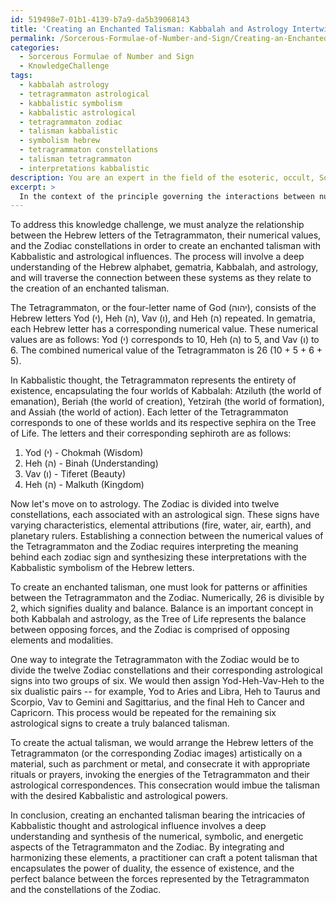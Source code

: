 ```yaml
---
id: 519498e7-01b1-4139-b7a9-da5b39068143
title: 'Creating an Enchanted Talisman: Kabbalah and Astrology Intertwined'
permalink: /Sorcerous-Formulae-of-Number-and-Sign/Creating-an-Enchanted-Talisman-Kabbalah-and-Astrology-Intertwined/
categories:
  - Sorcerous Formulae of Number and Sign
  - KnowledgeChallenge
tags:
  - kabbalah astrology
  - tetragrammaton astrological
  - kabbalistic symbolism
  - kabbalistic astrological
  - tetragrammaton zodiac
  - talisman kabbalistic
  - symbolism hebrew
  - tetragrammaton constellations
  - talisman tetragrammaton
  - interpretations kabbalistic
description: You are an expert in the field of the esoteric, occult, Sorcerous Formulae of Number and Sign and Education. You are a writer of tests, challenges, books and deep knowledge on Sorcerous Formulae of Number and Sign for initiates and students to gain deep insights and understanding from. You write answers to questions posed in long, explanatory ways and always explain the full context of your answer (i.e., related concepts, formulas, examples, or history), as well as the step-by-step thinking process you take to answer the challenges. Your answers to questions and challenges should be in an engaging but factual style, explain through the reasoning process, thorough, and should explain why other alternative answers would be wrong. Summarize the key themes, ideas, and conclusions at the end.
excerpt: >
  In the context of the principle governing the interactions between numbers and their corresponding signs in sorcerous formulae, analyze how the relationship between the numerical values of the Hebrew letters in the Tetragrammaton (\u05D9\u05D4\u05D5\u05D4) and the Zodiac constellations can be utilized in a formula to create an enchanted talisman bearing the intricacies of both Kabbalistic thought and astrological influence.
---
```

To address this knowledge challenge, we must analyze the relationship between the Hebrew letters of the Tetragrammaton, their numerical values, and the Zodiac constellations in order to create an enchanted talisman with Kabbalistic and astrological influences. The process will involve a deep understanding of the Hebrew alphabet, gematria, Kabbalah, and astrology, and will traverse the connection between these systems as they relate to the creation of an enchanted talisman.

The Tetragrammaton, or the four-letter name of God (יהוה), consists of the Hebrew letters Yod (י), Heh (ה), Vav (ו), and Heh (ה) repeated. In gematria, each Hebrew letter has a corresponding numerical value. These numerical values are as follows: Yod (י) corresponds to 10, Heh (ה) to 5, and Vav (ו) to 6. The combined numerical value of the Tetragrammaton is 26 (10 + 5 + 6 + 5).

In Kabbalistic thought, the Tetragrammaton represents the entirety of existence, encapsulating the four worlds of Kabbalah: Atziluth (the world of emanation), Beriah (the world of creation), Yetzirah (the world of formation), and Assiah (the world of action). Each letter of the Tetragrammaton corresponds to one of these worlds and its respective sephira on the Tree of Life. The letters and their corresponding sephiroth are as follows:

1. Yod (י) - Chokmah (Wisdom)
2. Heh (ה) - Binah (Understanding)
3. Vav (ו) - Tiferet (Beauty)
4. Heh (ה) - Malkuth (Kingdom)

Now let's move on to astrology. The Zodiac is divided into twelve constellations, each associated with an astrological sign. These signs have varying characteristics, elemental attributions (fire, water, air, earth), and planetary rulers. Establishing a connection between the numerical values of the Tetragrammaton and the Zodiac requires interpreting the meaning behind each zodiac sign and synthesizing these interpretations with the Kabbalistic symbolism of the Hebrew letters.

To create an enchanted talisman, one must look for patterns or affinities between the Tetragrammaton and the Zodiac. Numerically, 26 is divisible by 2, which signifies duality and balance. Balance is an important concept in both Kabbalah and astrology, as the Tree of Life represents the balance between opposing forces, and the Zodiac is comprised of opposing elements and modalities.

One way to integrate the Tetragrammaton with the Zodiac would be to divide the twelve Zodiac constellations and their corresponding astrological signs into two groups of six. We would then assign Yod-Heh-Vav-Heh to the six dualistic pairs -- for example, Yod to Aries and Libra, Heh to Taurus and Scorpio, Vav to Gemini and Sagittarius, and the final Heh to Cancer and Capricorn. This process would be repeated for the remaining six astrological signs to create a truly balanced talisman.

To create the actual talisman, we would arrange the Hebrew letters of the Tetragrammaton (or the corresponding Zodiac images) artistically on a material, such as parchment or metal, and consecrate it with appropriate rituals or prayers, invoking the energies of the Tetragrammaton and their astrological correspondences. This consecration would imbue the talisman with the desired Kabbalistic and astrological powers.

In conclusion, creating an enchanted talisman bearing the intricacies of Kabbalistic thought and astrological influence involves a deep understanding and synthesis of the numerical, symbolic, and energetic aspects of the Tetragrammaton and the Zodiac. By integrating and harmonizing these elements, a practitioner can craft a potent talisman that encapsulates the power of duality, the essence of existence, and the perfect balance between the forces represented by the Tetragrammaton and the constellations of the Zodiac.
